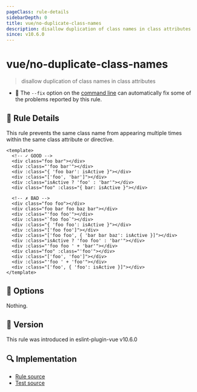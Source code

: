 ```yaml
---
pageClass: rule-details
sidebarDepth: 0
title: vue/no-duplicate-class-names
description: disallow duplication of class names in class attributes
since: v10.6.0
---
```


# vue/no-duplicate-class-names

> disallow duplication of class names in class attributes

- :wrench: The `--fix` option on the [command line](https://eslint.org/docs/user-guide/command-line-interface#fix-problems) can automatically fix some of the problems reported by this rule.

## :book: Rule Details

This rule prevents the same class name from appearing multiple times within the same class attribute or directive.

<eslint-code-block fix :rules="{'vue/no-duplicate-class-names': ['error']}">

```vue
<template>
  <!-- ✓ GOOD -->
  <div class="foo bar"></div>
  <div :class="'foo bar'"></div>
  <div :class="{ 'foo bar': isActive }"></div>
  <div :class="['foo', 'bar']"></div>
  <div :class="isActive ? 'foo' : 'bar'"></div>
  <div class="foo" :class="{ bar: isActive }"></div>
  
  <!-- ✗ BAD -->
  <div class="foo foo"></div>
  <div class="foo bar foo baz bar"></div>
  <div :class="'foo foo'"></div>
  <div :class="`foo foo`"></div>
  <div :class="{ 'foo foo': isActive }"></div>
  <div :class="['foo foo']"></div>
  <div :class="['foo foo', { 'bar bar baz': isActive }]"></div>
  <div :class="isActive ? 'foo foo' : 'bar'"></div>
  <div :class="'foo foo ' + 'bar'"></div>
  <div class="foo" :class="'foo'"></div>
  <div :class="['foo', 'foo']"></div>
  <div :class="'foo ' + 'foo'"></div>
  <div :class="['foo', { 'foo': isActive }]"></div>
</template>
```

</eslint-code-block>

## :wrench: Options

Nothing.

## :rocket: Version

This rule was introduced in eslint-plugin-vue v10.6.0

## :mag: Implementation

- [Rule source](https://github.com/vuejs/eslint-plugin-vue/blob/master/lib/rules/no-duplicate-class-names.js)
- [Test source](https://github.com/vuejs/eslint-plugin-vue/blob/master/tests/lib/rules/no-duplicate-class-names.js)

